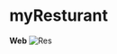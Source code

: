# myResturant
**Web**
![Res](https://s3.amazonaws.com/assets.mockflow.com/app/wireframepro/company/C383c6c2c317d433b9225feb0ccf7795f/projects/Mu01kscHuqb/pages/827e57f028804f1db8f4ee521da11469/image/827e57f028804f1db8f4ee521da11469.png?1710344026949)